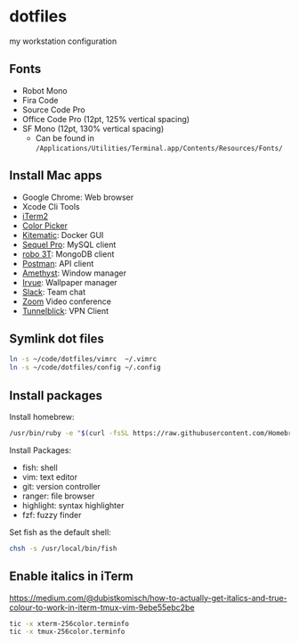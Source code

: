 # dotfiles

my workstation configuration

## Fonts

- Robot Mono
- Fira Code
- Source Code Pro
- Office Code Pro (12pt, 125% vertical spacing)
- SF Mono (12pt, 130% vertical spacing)
  * Can be found in `/Applications/Utilities/Terminal.app/Contents/Resources/Fonts/`

## Install Mac apps

+ Google Chrome: Web browser
+ Xcode Cli Tools
+ [iTerm2](https://www.iterm2.com/)
+ [Color Picker](https://itunes.apple.com/us/app/color-picker/id641027709?l=en&mt=12)
+ [Kitematic](https://kitematic.com/): Docker GUI
+ [Sequel Pro](https://www.sequelpro.com/): MySQL client
+ [robo 3T](https://robomongo.org/): MongoDB client
+ [Postman](https://www.getpostman.com/): API client
+ [Amethyst](https://github.com/ianyh/Amethyst): Window manager
+ [Irvue](http://irvue.tumblr.com/): Wallpaper manager
+ [Slack](http://slack.com/): Team chat
+ [Zoom](http://zoom.us/) Video conference
+ [Tunnelblick](https://tunnelblick.net): VPN Client

## Symlink dot files

```bash
ln -s ~/code/dotfiles/vimrc  ~/.vimrc
ln -s ~/code/dotfiles/config ~/.config
```

## Install packages

Install homebrew:

```bash
/usr/bin/ruby -e "$(curl -fsSL https://raw.githubusercontent.com/Homebrew/install/master/install)"
```

Install Packages:

+ fish: shell
+ vim: text editor
+ git: version controller
+ ranger: file browser
+ highlight: syntax highlighter
+ fzf: fuzzy finder

Set fish as the default shell:

``` bash
chsh -s /usr/local/bin/fish
```

## Enable italics in iTerm

https://medium.com/@dubistkomisch/how-to-actually-get-italics-and-true-colour-to-work-in-iterm-tmux-vim-9ebe55ebc2be

```bash
tic -x xterm-256color.terminfo
tic -x tmux-256color.terminfo
```
